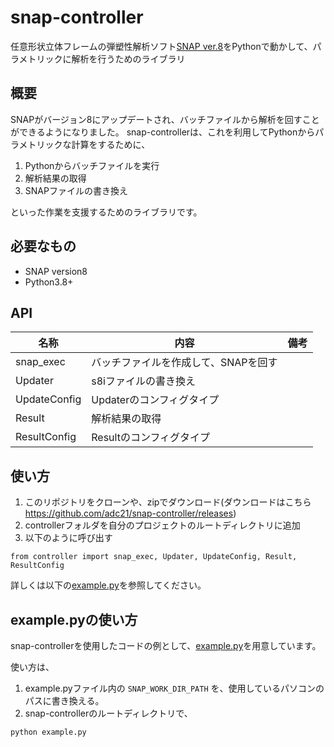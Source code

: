 # snap-controller

任意形状立体フレームの弾塑性解析ソフト[SNAP ver.8](https://www.kozo.co.jp/program/kozo/snap/index.html)をPythonで動かして、パラメトリックに解析を行うためのライブラリ

## 概要
SNAPがバージョン8にアップデートされ、バッチファイルから解析を回すことができるようになりました。
snap-controllerは、これを利用してPythonからパラメトリックな計算をするために、

1. Pythonからバッチファイルを実行
2. 解析結果の取得
3. SNAPファイルの書き換え

といった作業を支援するためのライブラリです。

## 必要なもの
- SNAP version8
- Python3.8+

## API
| 名称         | 内容                                 | 備考 |
| ------------ | ------------------------------------ | ---- |
| snap_exec    | バッチファイルを作成して、SNAPを回す |      |
| Updater      | s8iファイルの書き換え                |      |
| UpdateConfig | Updaterのコンフィグタイプ            |      |
| Result       | 解析結果の取得                       |      |
| ResultConfig | Resultのコンフィグタイプ             |      |

## 使い方

1. このリポジトリをクローンや、zipでダウンロード(ダウンロードはこちら　https://github.com/adc21/snap-controller/releases)
2. controllerフォルダを自分のプロジェクトのルートディレクトリに追加
3. 以下のように呼び出す

```
from controller import snap_exec, Updater, UpdateConfig, Result, ResultConfig
```

詳しくは以下の[example.py](https://github.com/adc21/snap-controller/blob/main/example.py)を参照してください。

## example.pyの使い方
snap-controllerを使用したコードの例として、[example.py](https://github.com/adc21/snap-controller/blob/main/example.py)を用意しています。

使い方は、

1. example.pyファイル内の `SNAP_WORK_DIR_PATH` を、使用しているパソコンのパスに書き換える。
2. snap-controllerのルートディレクトリで、

```
python example.py
```
